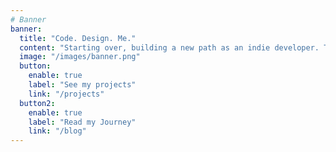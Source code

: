 ```yaml
---
# Banner
banner:
  title: "Code. Design. Me."
  content: "Starting over, building a new path as an indie developer. This site is my workshop, my notebook, and my story in progress."
  image: "/images/banner.png"
  button:
    enable: true
    label: "See my projects"
    link: "/projects"
  button2:
    enable: true
    label: "Read my Journey"
    link: "/blog"
---
```


